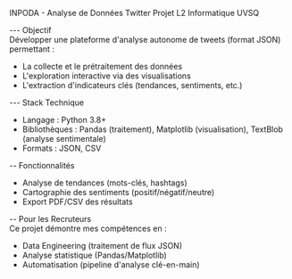 INPODA - Analyse de Données Twitter
Projet L2 Informatique UVSQ

--- Objectif  
Développer une plateforme d'analyse autonome de tweets (format JSON) permettant :  
- La collecte et le prétraitement des données  
- L'exploration interactive via des visualisations  
- L'extraction d'indicateurs clés (tendances, sentiments, etc.)  

--- Stack Technique  
- Langage : Python 3.8+  
- Bibliothèques : Pandas (traitement), Matplotlib (visualisation), TextBlob (analyse sentimentale)  
- Formats : JSON, CSV  

-- Fonctionnalités  
- Analyse de tendances (mots-clés, hashtags)  
- Cartographie des sentiments (positif/négatif/neutre)  
- Export PDF/CSV des résultats  

-- Pour les Recruteurs  
Ce projet démontre mes compétences en :  
- Data Engineering (traitement de flux JSON)  
- Analyse statistique (Pandas/Matplotlib)  
- Automatisation (pipeline d'analyse clé-en-main)  

